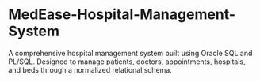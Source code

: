 # MedEase-Hospital-Management-System
A comprehensive hospital management system built using Oracle SQL and PL/SQL. Designed to manage patients, doctors, appointments, hospitals, and beds through a normalized relational schema.
